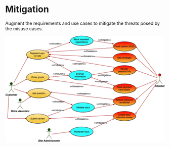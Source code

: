 # Mitigation

Augment the requirements and use cases to mitigate the threats posed by the misuse cases.

![Example](img/mitigation.png)